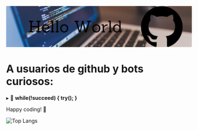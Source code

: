 <img alt="Banner" src="https://github.com/Rominaviles/Rominaviles/blob/main/Banner.jpeg?raw=true"/>

# A usuarios de github y bots curiosos:

 ▸ 📃 <b>while(!succeed) { try(); }</b>

 Happy coding! 🚀 

<img alt= 'Top Langs' src="https://github-readme-stats.vercel.app/api/top-langs/?username=Rominaviles&hide_progress=true&theme=dark&bg_color=000000"/>


  
